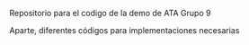 Repositorio para el codigo de la demo de ATA Grupo 9

Aparte, diferentes códigos para implementaciones necesarias
